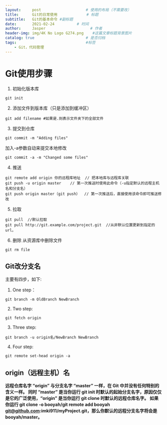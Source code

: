 ```yaml
---
layout:     post                    # 使用的布局（不需要改）
title:      Git的日常使用             # 标题 
subtitle:   Git的基本命令 #副标题
date:       2021-02-24          # 时间
author:     Jasper                    # 作者
header-img: img/4K No Logo G274.png    #这篇文章标题背景图片
catalog: true                       # 是否归档
tags:                               #标签
    - Git，代码管理
---
```


# Git使用步骤

1. 初始化版本库
~~~
git init
~~~

2. 添加文件到版本库（只是添加到缓冲区）
~~~
git add filename #如果是.则表示文件夹下的全部文件
~~~

3. 提交到仓库
~~~
git commit -m "Adding files"
~~~
加入-a参数自动来提交本地修改
~~~
git commit -a -m "Changed some files"
~~~

4. 推送
~~~
git remote add origin 你的远程库地址  // 把本地库与远程库关联
git push -u origin master    // 第一次推送时使用此命令（-u指定默认的远程主机名和分支名）
git push origin master（git push）  // 第一次推送后，直接使用该命令即可推送修改
~~~

5. 拉取
~~~
git pull  //默认拉取
git pull http://git.example.com/project.git  //从非默认位置更新到指定的url。
~~~

6. 删除
从资源库中删除文件
~~~
git rm file
~~~

## Git改分支名
主要有四步，如下:
1. One step：
~~~
git branch -m OldBranch NewBranch
~~~
2. Two step:
~~~
git fetch origin
~~~
3. Three step:
~~~
git branch -u origin名/NewBranch NewBranch
~~~
4. Four step:
~~~
git remote set-head origin -a
~~~

## origin（远程主机）名
**远程仓库名字 “origin” 与分支名字 “master” 一样，在 Git 中并没有任何特别的含义一样。 同时 “master” 是当你运行 git init 时默认的起始分支名字，原因仅仅是它的广泛使用，“origin” 是当你运行 git clone 时默认的远程仓库名字。 如果你运行 git clone -o booyah/git remote add booyah git@github.com:imki911/myProject.git，那么你默认的远程分支名字将会是 booyah/master。**
